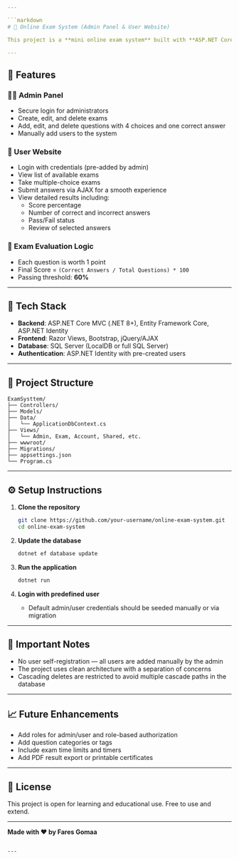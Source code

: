 ```yaml
---

```markdown
# 📝 Online Exam System (Admin Panel & User Website)

This project is a **mini online exam system** built with **ASP.NET Core MVC**, **Entity Framework Core**, and **ASP.NET Identity**. It enables administrators to manage exams and questions, and allows users to take exams and view their results.

---
```


## 🚀 Features

### 👨‍💼 Admin Panel
- Secure login for administrators
- Create, edit, and delete exams
- Add, edit, and delete questions with 4 choices and one correct answer
- Manually add users to the system

### 👤 User Website
- Login with credentials (pre-added by admin)
- View list of available exams
- Take multiple-choice exams
- Submit answers via AJAX for a smooth experience
- View detailed results including:
  - Score percentage
  - Number of correct and incorrect answers
  - Pass/Fail status
  - Review of selected answers

### 🧠 Exam Evaluation Logic
- Each question is worth 1 point
- Final Score = `(Correct Answers / Total Questions) * 100`
- Passing threshold: **60%**

---

## 🧱 Tech Stack

- **Backend**: ASP.NET Core MVC (.NET 8+), Entity Framework Core, ASP.NET Identity
- **Frontend**: Razor Views, Bootstrap, jQuery/AJAX
- **Database**: SQL Server (LocalDB or full SQL Server)
- **Authentication**: ASP.NET Identity with pre-created users

---

## 📁 Project Structure

```
ExamSysttem/
├── Controllers/
├── Models/
├── Data/
│   └── ApplicationDbContext.cs
├── Views/
│   └── Admin, Exam, Account, Shared, etc.
├── wwwroot/
├── Migrations/
├── appsettings.json
└── Program.cs
```

---

## ⚙️ Setup Instructions

1. **Clone the repository**
   ```bash
   git clone https://github.com/your-username/online-exam-system.git
   cd online-exam-system
   ```

2. **Update the database**
   ```bash
   dotnet ef database update
   ```

3. **Run the application**
   ```bash
   dotnet run
   ```

4. **Login with predefined user**
   - Default admin/user credentials should be seeded manually or via migration

---

## 📌 Important Notes

- No user self-registration — all users are added manually by the admin
- The project uses clean architecture with a separation of concerns
- Cascading deletes are restricted to avoid multiple cascade paths in the database

---

## 📈 Future Enhancements

- Add roles for admin/user and role-based authorization
- Add question categories or tags
- Include exam time limits and timers
- Add PDF result export or printable certificates

---

## 📄 License

This project is open for learning and educational use. Free to use and extend.

---

**Made with ❤️ by Fares Gomaa**
```

---
